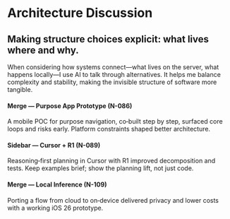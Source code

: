 # Architecture Discussion

## Making structure choices explicit: what lives where and why.

When considering how systems connect—what lives on the server, what happens locally—I use AI to talk through alternatives. It helps me balance complexity and stability, making the invisible structure of software more tangible.

#### Merge — Purpose App Prototype (N-086)

A mobile POC for purpose navigation, co‑built step by step, surfaced core loops and risks early. Platform constraints shaped better architecture.

#### Sidebar — Cursor + R1 (N-089)

Reasoning‑first planning in Cursor with R1 improved decomposition and tests. Keep examples brief; show the planning lift, not just code.

#### Merge — Local Inference (N-109)

Porting a flow from cloud to on‑device delivered privacy and lower costs with a working iOS 26 prototype.
